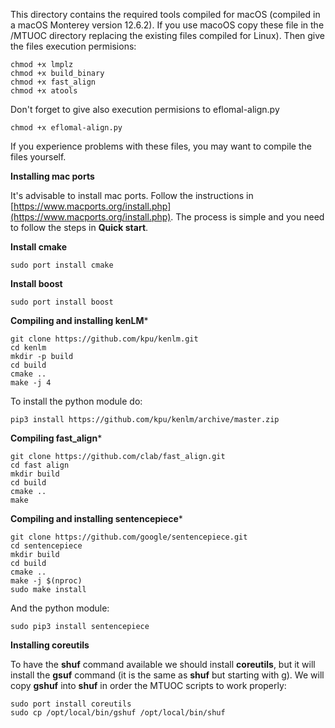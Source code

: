 This directory contains the required tools compiled for macOS (compiled in a macOS Monterey version 12.6.2). If you use macoOS copy these file in the /MTUOC directory replacing the existing files compiled for Linux). Then give the files execution permisions:

```
chmod +x lmplz
chmod +x build_binary
chmod +x fast_align
chmod +x atools
```

Don't forget to give also execution permisions to eflomal-align.py

```
chmod +x eflomal-align.py
```

If you experience problems with these files, you may want to compile the files yourself.

**Installing mac ports**

It's advisable to install mac ports. Follow the instructions in [https://www.macports.org/install.php](https://www.macports.org/install.php). The process is simple and you need to follow the steps in **Quick start**.

**Install cmake**

```
sudo port install cmake
```

**Install boost**

```
sudo port install boost
```

**Compiling and installing kenLM***

```
git clone https://github.com/kpu/kenlm.git
cd kenlm
mkdir -p build
cd build
cmake ..
make -j 4
```

To install the python module do:

```
pip3 install https://github.com/kpu/kenlm/archive/master.zip
```

**Compiling fast_align***

```
git clone https://github.com/clab/fast_align.git
cd fast align
mkdir build
cd build
cmake ..
make
```

**Compiling and installing sentencepiece***

```
git clone https://github.com/google/sentencepiece.git
cd sentencepiece
mkdir build
cd build
cmake ..
make -j $(nproc)
sudo make install
```

And the python module:

```
sudo pip3 install sentencepiece
```

**Installing coreutils**

To have the **shuf** command available we should install **coreutils**, but it will install the **gsuf** command (it is the same as **shuf** but starting with g). We will copy **gshuf** into **shuf** in order the MTUOC scripts to work properly:

```
sudo port install coreutils
sudo cp /opt/local/bin/gshuf /opt/local/bin/shuf
```

 
